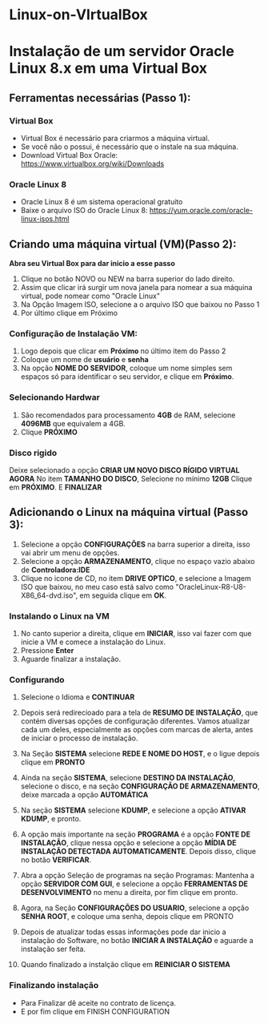 # Linux-on-VIrtualBox

# Instalação de um servidor Oracle Linux 8.x em uma Virtual Box

## Ferramentas necessárias (Passo 1):

### Virtual Box
- Virtual Box é necessário para criarmos a máquina virtual.
- Se você não o possui, é necessário que o instale na sua máquina.
- Download Virtual Box Oracle: https://www.virtualbox.org/wiki/Downloads

### Oracle Linux 8
- Oracle Linux 8 é um sistema operacional gratuito
- Baixe o arquivo ISO do Oracle Linux 8: https://yum.oracle.com/oracle-linux-isos.html

## Criando uma máquina virtual (VM)(Passo 2):
**Abra seu Virtual Box para dar inicio a esse passo**

1. Clique no botão NOVO ou NEW na barra superior do lado direito.
2. Assim que clicar irá surgir um nova janela para nomear a sua máquina virtual, pode nomear como "Oracle Linux"
3. Na Opção Imagem ISO, selecione a o arquivo ISO que baixou no Passo 1
4. Por último clique em Próximo

### Configuração de Instalação VM:
1. Logo depois que clicar em **Próximo** no último item do Passo 2
2. Coloque um nome de **usuário** e **senha**
3. Na opção **NOME DO SERVIDOR**, coloque um nome simples sem espaços só para identificar o seu servidor, e clique em **Próximo**.

### Selecionando Hardwar
1. São recomendados para processamento **4GB** de RAM, selecione **4096MB** que equivalem a 4GB.
2. Clique **PRÓXIMO**

### Disco rigido
Deixe selecionado a opção **CRIAR UM NOVO DISCO RÍGIDO VIRTUAL AGORA**
No item **TAMANHO DO DISCO**, Selecione no mínimo **12GB**
Clique em **PRÓXIMO**.
E **FINALIZAR**

## Adicionando o Linux na máquina virtual (Passo 3):

1. Selecione a opção **CONFIGURAÇÕES** na barra superior a direita, isso vai abrir um menu de opções.
2. Selecione a opção **ARMAZENAMENTO**, clique no espaço vazio abaixo de **Controladora:IDE**
3. Clique no icone de CD, no item **DRIVE OPTICO**, e selecione a Imagem ISO que baixou, no meu caso está salvo como "OracleLinux-R8-U8-X86_64-dvd.iso", em seguida clique em **OK**.

### Instalando o Linux na VM
1. No canto superior a direita, clique em **INICIAR**, isso vai fazer com que inicie a VM e comece a instalação do Linux.
2. Pressione **Enter**
3. Aguarde finalizar a instalação.

### Configurando
1. Selecione o Idioma e **CONTINUAR**
2. Depois será redirecioado para a tela de **RESUMO DE INSTALAÇÃO**, que contém diversas opções de configuração diferentes. Vamos atualizar cada um deles, especialmente as opções com marcas de alerta, antes de iniciar o processo de instalação.

3. Na Seção **SISTEMA** selecione **REDE E NOME DO HOST**, e o ligue depois clique em **PRONTO**
4. Ainda na seção **SISTEMA**, selecione **DESTINO DA INSTALAÇÃO**, selecione o disco, e na seção **CONFIGURAÇÃO DE ARMAZENAMENTO**, deixe marcada a opção **AUTOMÁTICA**
5. Na seção **SISTEMA** selecione **KDUMP**, e selecione a opção **ATIVAR KDUMP**, e pronto.
6. A opção mais importante na seção **PROGRAMA** é a opção **FONTE DE INSTALAÇÃO**, clique nessa opção e selecione a opção **MÍDIA DE INSTALAÇÃO DETECTADA AUTOMATICAMENTE**. Depois disso, clique no botão **VERIFICAR**.
7. Abra a opção Seleção de programas na seção Programas:
   Mantenha a opção **SERVIDOR COM GUI**, e selecione a opção **FERRAMENTAS DE DESENVOLVIMENTO** no menu a direita, por fim clique em pronto.
8. Agora, na Seção **CONFIGURAÇÕES DO USUARIO**, selecione a opção **SENHA ROOT**, e coloque uma senha, depois clique em PRONTO
9. Depois de atualizar todas essas informações pode dar inicio a instalação do Software, no botão **INICIAR A INSTALAÇÃO** e aguarde a instalação ser feita.
10. Quando finalizado a instalção clique em **REINICIAR O SISTEMA**

### Finalizando instalação
- Para Finalizar dê aceite no contrato de licença.
- E por fim clique em FINISH CONFIGURATION
